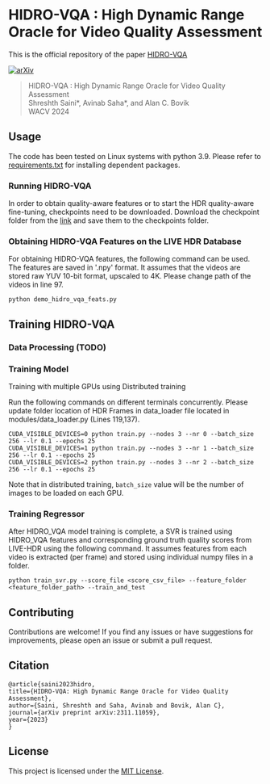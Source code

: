 # HIDRO-VQA : High Dynamic Range Oracle for Video Quality Assessment

This is the official repository of the paper [HIDRO-VQA](https://arxiv.org/abs/2311.11059)

[![arXiv](https://img.shields.io/badge/arXiv-1234.56789-b31b1b.svg)](https://arxiv.org/abs/2311.11059)

> HIDRO-VQA : High Dynamic Range Oracle for Video Quality Assessment  
> Shreshth Saini*, Avinab Saha*, and Alan C. Bovik  
> WACV 2024


## Usage
The code has been tested on Linux systems with python 3.9. Please refer to [requirements.txt](requirements.txt) for installing dependent packages.

### Running HIDRO-VQA
In order to obtain quality-aware features or to start the HDR quality-aware fine-tuning, checkpoints need to be downloaded.  Download the checkpoint folder from the [link](https://drive.google.com/drive/folders/1wuakzvupOxwVv9Sa3Ta0IKjkSBPqG8MG?usp=sharing) and save them to the checkpoints folder.


### Obtaining HIDRO-VQA Features on the LIVE HDR Database
For obtaining HIDRO-VQA features, the following command can be used. The features are saved in '.npy' format. It assumes that the videos are stored raw YUV 10-bit format, upscaled to 4K. Please change path of the videos in line 97.
```
python demo_hidro_vqa_feats.py
```

## Training HIDRO-VQA
### Data Processing (TODO)


### Training Model

Training with multiple GPUs using Distributed training

Run the following commands on different terminals concurrently. Please update folder location of HDR Frames in data_loader file located in modules/data_loader.py (Lines 119,137).
```
CUDA_VISIBLE_DEVICES=0 python train.py --nodes 3 --nr 0 --batch_size 256 --lr 0.1 --epochs 25
CUDA_VISIBLE_DEVICES=1 python train.py --nodes 3 --nr 1 --batch_size 256 --lr 0.1 --epochs 25
CUDA_VISIBLE_DEVICES=2 python train.py --nodes 3 --nr 2 --batch_size 256 --lr 0.1 --epochs 25

```
Note that in distributed training, ```batch_size``` value will be the number of images to be loaded on each GPU. 

### Training Regressor
After HIDRO_VQA model training is complete, a SVR is trained using HIDRO_VQA features and corresponding ground truth quality scores from LIVE-HDR using the following command. It assumes features from each video is extracted (per frame) and stored using individual numpy files in a folder. 

```
python train_svr.py --score_file <score_csv_file> --feature_folder <feature_folder_path> --train_and_test
```

## Contributing

Contributions are welcome! If you find any issues or have suggestions for improvements, please open an issue or submit a pull request.

## Citation 
    @article{saini2023hidro,
    title={HIDRO-VQA: High Dynamic Range Oracle for Video Quality Assessment},
    author={Saini, Shreshth and Saha, Avinab and Bovik, Alan C},
    journal={arXiv preprint arXiv:2311.11059},
    year={2023}
    }


## License

This project is licensed under the [MIT License](LICENSE).
